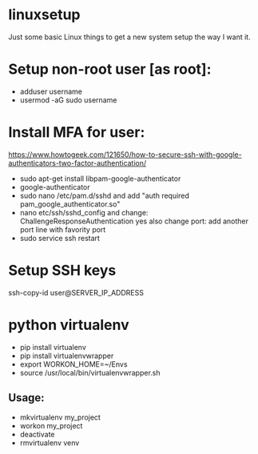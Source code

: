 # linuxsetup
Just some basic Linux things to get a new system setup the way I want it.


# Setup non-root user [as root]:
* adduser username
* usermod -aG sudo username

# Install MFA for user:
https://www.howtogeek.com/121650/how-to-secure-ssh-with-google-authenticators-two-factor-authentication/
* sudo apt-get install libpam-google-authenticator
* google-authenticator
* sudo nano /etc/pam.d/sshd and add "auth required pam_google_authenticator.so"
* nano etc/ssh/sshd_config and change: ChallengeResponseAuthentication yes
     also change port: add another port line with favority port
* sudo service ssh restart

# Setup SSH keys
ssh-copy-id user@SERVER_IP_ADDRESS

# python virtualenv
* pip install virtualenv
* pip install virtualenvwrapper
* export WORKON_HOME=~/Envs
* source /usr/local/bin/virtualenvwrapper.sh

## Usage:
* mkvirtualenv my_project
* workon my_project
* deactivate
* rmvirtualenv venv
